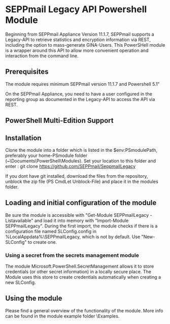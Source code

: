 # SEPPmail Legacy API Powershell Module

Beginning from SEPPmail Appliance Version 11.1.7, SEPPmail supports a Legacy-API to retrieve statistics and encryption information via REST, including the option to mass-generate GINA-Users. This PowerSHell module is a wrapper around this API to allow more convenient operation and interaction from the command line.

## Prerequisites

The module requires minimum SEPPmail version 11.1.7 and Powershell 5.1"

On the SEPPmail Appliance, you need to have a user configured in the reporting group as documented in the Legacy-API to access the API via REST.

## PowerShell Multi-Edition Support



## Installation

Clone the module into a folder which is listed in the $env:PSmodulePath, preferably your home-PSmodule folder (~\Documents\PowerShell\Modules). Set your location to this folder and enter :
git clone https://github.com/SEPPmail/SeppmailLegacy

If you dont have git installed, download the files from the repository, unblock the zip file (PS CmdLet Unblock-File) and place it in the modules folder.

## Loading and initial configuration of the module

Be sure the module is accessible with "Get-Module SEPPmailLegacy -Listavailable" and load it into memory with "Import-Module SEPPmailLegacy".
During the first import, the module checks if there is a configuration file named SLConfig.config in %LocalAppdata%\SEPPmailLegacy, which is not by default. Use "New-SLConfig" to create one.

### Using a secret from the secrets management module

The module Microsoft.PowerShell.SecretManagement allows it to store credentials (or other secret information) in a locally secure place. The Module uses this store to create credentials automatically when creating a new SLConfig.

## Using the module

Please find a general overview of the functionality of the module. More info can be found in the module example folder \Examples.

